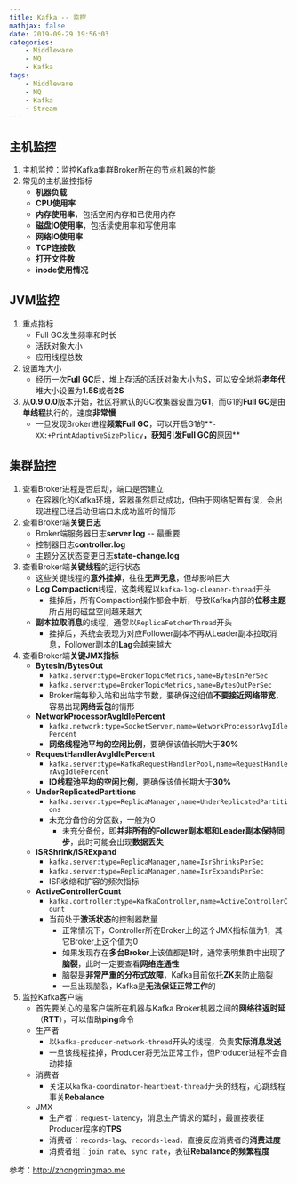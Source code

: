 ```yaml
---
title: Kafka -- 监控
mathjax: false
date: 2019-09-29 19:56:03
categories:
    - Middleware
    - MQ
    - Kafka
tags:
    - Middleware
    - MQ
    - Kafka
    - Stream
---
```


## 主机监控
1. 主机监控：监控Kafka集群Broker所在的节点机器的性能
2. 常见的主机监控指标
    - **机器负载**
    - **CPU使用率**
    - **内存使用率**，包括空闲内存和已使用内存
    - **磁盘IO使用率**，包括读使用率和写使用率
    - **网络IO使用率**
    - **TCP连接数**
    - **打开文件数**
    - **inode使用情况**

<!-- more -->

## JVM监控
1. 重点指标
    - Full GC发生频率和时长
    - 活跃对象大小
    - 应用线程总数
2. 设置堆大小
    - 经历一次**Full GC**后，堆上存活的活跃对象大小为S，可以安全地将**老年代**堆大小设置为**1.5S**或者**2S**
3. 从**0.9.0.0**版本开始，社区将默认的GC收集器设置为**G1**，而G1的**Full GC**是由**单线程**执行的，速度**非常慢**
    - 一旦发现Broker进程**频繁Full GC**，可以开启G1的**`-XX:+PrintAdaptiveSizePolicy`**，获知引发Full GC的**原因**

## 集群监控
1. 查看Broker进程是否启动，端口是否建立
    - 在容器化的Kafka环境，容器虽然启动成功，但由于网络配置有误，会出现进程已经启动但端口未成功监听的情形
2. 查看Broker端**关键日志**
    - Broker端服务器日志**server.log** -- 最重要
    - 控制器日志**controller.log**
    - 主题分区状态变更日志**state-change.log**
3. 查看Broker端**关键线程**的运行状态
    - 这些关键线程的**意外挂掉**，往往**无声无息**，但却影响巨大
    - **Log Compaction**线程，这类线程以`kafka-log-cleaner-thread`开头
        - 挂掉后，所有Compaction操作都会中断，导致Kafka内部的**位移主题**所占用的磁盘空间越来越大
    - **副本拉取消息**的线程，通常以`ReplicaFetcherThread`开头
        - 挂掉后，系统会表现为对应Follower副本不再从Leader副本拉取消息，Follower副本的**Lag**会越来越大
4. 查看Broker端**关键JMX指标**
    - **BytesIn/BytesOut**
        - `kafka.server:type=BrokerTopicMetrics,name=BytesInPerSec`
        - `kafka.server:type=BrokerTopicMetrics,name=BytesOutPerSec`
        - Broker端每秒入站和出站字节数，要确保这组值**不要接近网络带宽**，容易出现**网络丢包**的情形
    - **NetworkProcessorAvgIdlePercent**
        - `kafka.network:type=SocketServer,name=NetworkProcessorAvgIdlePercent`
        - **网络线程池平均的空闲比例**，要确保该值长期大于**30%**
    - **RequestHandlerAvgIdlePercent**
        - `kafka.server:type=KafkaRequestHandlerPool,name=RequestHandlerAvgIdlePercent`
        - **IO线程池平均的空闲比例**，要确保该值长期大于**30%**
    - **UnderReplicatedPartitions**
        - `kafka.server:type=ReplicaManager,name=UnderReplicatedPartitions`
        - 未充分备份的分区数，一般为0
            - 未充分备份，即**并非所有的Follower副本都和Leader副本保持同步**，此时可能会出现**数据丢失**
    - **ISRShrink/ISRExpand**
        - `kafka.server:type=ReplicaManager,name=IsrShrinksPerSec`
        - `kafka.server:type=ReplicaManager,name=IsrExpandsPerSec`
        - ISR收缩和扩容的频次指标
    - **ActiveControllerCount**
        - `kafka.controller:type=KafkaController,name=ActiveControllerCount`
        - 当前处于**激活状态**的控制器数量
            - 正常情况下，Controller所在Broker上的这个JMX指标值为1，其它Broker上这个值为0
            - 如果发现存在**多台Broker**上该值都是**1**时，通常表明集群中出现了**脑裂**，此时一定要查看**网络连通性**
            - 脑裂是**非常严重的分布式故障**，Kafka目前依托**ZK**来防止脑裂
            - 一旦出现脑裂，Kafka是**无法保证正常工作**的
5. 监控Kafka客户端
    - 首先要关心的是客户端所在机器与Kafka Broker机器之间的**网络往返时延**（**RTT**），可以借助**ping**命令
    - 生产者
        - 以`kafka-producer-network-thread`开头的线程，负责**实际消息发送**
        - 一旦该线程挂掉，Producer将无法正常工作，但Producer进程不会自动挂掉
    - 消费者
        - 关注以`kafka-coordinator-heartbeat-thread`开头的线程，心跳线程事关**Rebalance**
    - JMX
        - 生产者：`request-latency`，消息生产请求的延时，最直接表征Producer程序的**TPS**
        - 消费者：`records-lag`、`records-lead`，直接反应消费者的**消费进度**
        - 消费者组：`join rate`、`sync rate`，表征**Rebalance的频繁程度**

参考：<http://zhongmingmao.me>